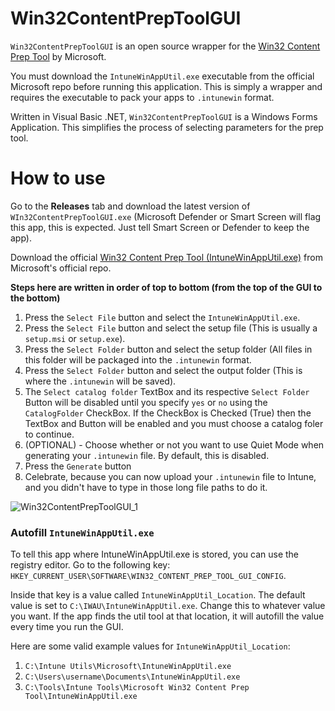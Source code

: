# Win32ContentPrepToolGUI

`Win32ContentPrepToolGUI` is an open source wrapper for the [Win32 Content Prep Tool](https://github.com/Microsoft/Microsoft-Win32-Content-Prep-Tool) by Microsoft.

You must download the `IntuneWinAppUtil.exe` executable from the official Microsoft repo before running this application. This is simply a wrapper and requires the executable to pack your apps to `.intunewin` format.

Written in Visual Basic .NET, `Win32ContentPrepToolGUI` is a Windows Forms Application. This simplifies the process of selecting parameters for the prep tool.

# How to use

Go to the **Releases** tab and download the latest version of `WIn32ContentPrepToolGUI.exe` (Microsoft Defender or Smart Screen will flag this app, this is expected. Just tell Smart Screen or Defender to keep the app).

Download the official [Win32 Content Prep Tool (IntuneWinAppUtil.exe)](https://github.com/Microsoft/Microsoft-Win32-Content-Prep-Tool) from Microsoft's official repo.


**Steps here are written in order of top to bottom (from the top of the GUI to the bottom)**

1. Press the `Select File` button and select the `IntuneWinAppUtil.exe`. 
2. Press the `Select File` button and select the setup file (This is usually a `setup.msi` or `setup.exe`).
3. Press the `Select Folder` button and select the setup folder (All files in this folder will be packaged into the `.intunewin` format.
4. Press the `Select Folder` button and select the output folder (This is where the `.intunewin` will be saved).
5. The `Select catalog folder` TextBox and its respective `Select Folder` Button will be disabled until you specify `yes` or `no` using the `CatalogFolder` CheckBox. If the CheckBox is Checked (True) then the TextBox and Button will be enabled and you must choose a catalog foler to continue.
6. (OPTIONAL) - Choose whether or not you want to use Quiet Mode when generating your `.intunewin` file. By default, this is disabled.
7. Press the `Generate` button
8. Celebrate, because you can now upload your `.intunewin` file to Intune, and you didn't have to type in those long file paths to do it.

![Win32ContentPrepToolGUI_1](https://user-images.githubusercontent.com/36829070/230744715-4b676d32-0818-4d84-b05a-c3d820c60da1.jpg)

### **Autofill `IntuneWinAppUtil.exe`**

To tell this app where IntuneWinAppUtil.exe is stored, you can use the registry editor. Go to the following key: `HKEY_CURRENT_USER\SOFTWARE\WIN32_CONTENT_PREP_TOOL_GUI_CONFIG`.

Inside that key is a value called `IntuneWinAppUtil_Location`. The default value is set to `C:\IWAU\IntuneWinAppUtil.exe`. Change this to whatever value you want. If the app finds the util tool at that location, it will autofill the value every time you run the GUI.

Here are some valid example values for `IntuneWinAppUtil_Location`:
1. `C:\Intune Utils\Microsoft\IntuneWinAppUtil.exe`
2. `C:\Users\username\Documents\IntuneWinAppUtil.exe`
3. `C:\Tools\Intune Tools\Microsoft Win32 Content Prep Tool\IntuneWinAppUtil.exe`
